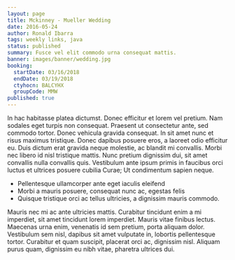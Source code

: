 ```yaml
---
layout: page
title: Mckinney - Mueller Wedding
date: 2016-05-24
author: Ronald Ibarra
tags: weekly links, java
status: published
summary: Fusce vel elit commodo urna consequat mattis.
banner: images/banner/wedding.jpg
booking:
  startDate: 03/16/2018
  endDate: 03/19/2018
  ctyhocn: BALCYHX
  groupCode: MMW
published: true
---
```

In hac habitasse platea dictumst. Donec efficitur et lorem vel pretium. Nam sodales eget turpis non consequat. Praesent ut consectetur ante, sed commodo tortor. Donec vehicula gravida consequat. In sit amet nunc et risus maximus tristique. Donec dapibus posuere eros, a laoreet odio efficitur eu. Duis dictum erat gravida neque molestie, ac blandit mi convallis. Morbi nec libero id nisl tristique mattis. Nunc pretium dignissim dui, sit amet convallis nulla convallis quis. Vestibulum ante ipsum primis in faucibus orci luctus et ultrices posuere cubilia Curae; Ut condimentum sapien neque.

* Pellentesque ullamcorper ante eget iaculis eleifend
* Morbi a mauris posuere, consequat nunc ac, egestas felis
* Quisque tristique orci ac tellus ultricies, a dignissim mauris commodo.

Mauris nec mi ac ante ultricies mattis. Curabitur tincidunt enim a mi imperdiet, sit amet tincidunt lorem imperdiet. Mauris vitae finibus lectus. Maecenas urna enim, venenatis id sem pretium, porta aliquam dolor. Vestibulum sem nisl, dapibus sit amet vulputate in, lobortis pellentesque tortor. Curabitur et quam suscipit, placerat orci ac, dignissim nisl. Aliquam purus quam, dignissim eu nibh vitae, pharetra ultrices dui.
